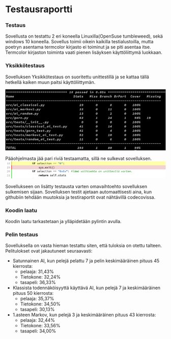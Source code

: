 # Testausraportti

### Testaus

 Sovellusta on testattu 2 eri koneella Linuxilla(OpenSuse tumbleweed), sekä windows 10 koneella. Sovellus toimii oikein kaikilla testialustoilla, mutta poetryn asentama termcolor kirjasto ei toiminut ja se piti asentaa itse. Termcolor kirjaston toiminta vaati pienen lisäyksen käyttöliittymä luokkaan.

### Yksikkötestaus
 Sovelluksen Yksikkötestaus on suoritettu unittestillä ja se kattaa tällä hetkellä kaiken muun paitsi käyttöliittymän. 
 
 ![testausraportti](./kuvat/testiraportti.png)
 
 Pääohjelmasta jää pari riviä testaamatta, sillä ne sulkevat sovelluksen. 
 ![testaamatta](./kuvat/testaamatta_1.png)
 
 Sovellukseen on lisätty testausta varten omavaihtoehto sovelluksen sulkemisen sijaan. Sovelluksen testit ajetaan automaattisesti aina, kun githubiin tehdään muutoksia ja testiraportit ovat nähtävillä codecovissa.
 
### Koodin laatu

Koodin laatu tarkastetaan ja ylläpidetään pylintin avulla.

### Pelin testaus

 Sovelluksella on vasta hieman testattu siten, että tuloksia on otettu talteen. 
 Pelitulokset ovat jakautuneet seuraavasti:
 
* Satunnainen AI, kun pelejä pelattu 7 ja pelin keskimääräinen pituus 45 kierrosta:
    - pelaaja:   31,43%
    - Tietokone: 32,24%
    - tasapeli:  36,33% 
* Klassista todennäköisyyttä käyttävä AI, kun pelejä 7 ja keskimääräinen pituus 50 kierrosta:
    - pelaaja:   35,37%
    - Tietokone: 34,50%
    - tasapeli:  30,13%
* 1.asteen Markov, kun pelejä 3 ja keskimääräinen pituus 43 kierrosta:
    - pelaaja:   32,44%
    - Tietokone: 33,56%
    - tasapeli:  34,00%
